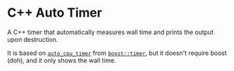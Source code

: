 # C++ Auto Timer
A C++ timer that automatically measures wall time and prints the output upon destruction.

It is based on [`auto_cpu_timer`](http://www.boost.org/doc/libs/1_58_0/libs/timer/doc/cpu_timers.html#Class-auto_cpu_timer) from [`boost::timer`](http://www.boost.org/doc/libs/1_58_0/libs/timer/doc/index.html), but it doesn't require boost (doh), and it only shows the wall time.
